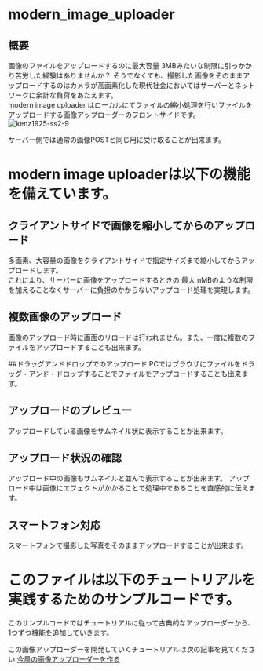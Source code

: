 # modern_image_uploader
## 概要
画像のファイルをアップロードするのに最大容量 3MBみたいな制限に引っかかり苦労した経験はありませんか？
そうでなくても、撮影した画像をそのままアップロードするのはカメラが高画素化した現代社会においてはサーバーとネットワークに余計な負荷をあたえます。  
modern image uploader はローカルにてファイルの縮小処理を行いファイルをアップロードする画像アップローダーのフロントサイドです。
![kenz1925-ss2-9](https://user-images.githubusercontent.com/479696/137863229-ac602000-e61d-4b23-b17a-04b387427bde.png)

サーバー側では通常の画像POSTと同じ用に受け取ることが出来ます。

# modern image uploaderは以下の機能を備えています。

## クライアントサイドで画像を縮小してからのアップロード 
多画素、大容量の画像をクライアントサイドで指定サイズまで縮小してからアップロードします。  
これにより、サーバーに画像をアップロードするときの 最大 nMBのような制限を加えることなくサーバーに負担のかからないアップロード処理を実現します。

## 複数画像のアップロード
画像のアップロード時に画面のリロードは行われません。また、一度に複数のファイルをアップロードすることも出来ます。

##ドラッグアンドドロップでのアップロード
PCではブラウザにファイルをドラッグ・アンド・ドロップすることでファイルをアップロードすることも出来ます。

## アップロードのプレビュー
アップロードしている画像をサムネイル状に表示することが出来ます。

## アップロード状況の確認
アップロード中の画像もサムネイルと並んで表示することが出来ます。
アップロード中は画像にエフェクトがかかることで処理中であることを直感的に伝えます。

## スマートフォン対応
スマートフォンで撮影した写真をそのままアップロードすることが出来ます。

# このファイルは以下のチュートリアルを実践するためのサンプルコードです。

このサンプルコードではチュートリアルに従って古典的なアップローダーから、1つずつ機能を追加していきます。

この画像アップローダーを開発していくチュートリアルは次の記事を見てください
[今風の画像アップローダーを作る](https://firespeed.org/diary.php?diary=kenz-1925)
